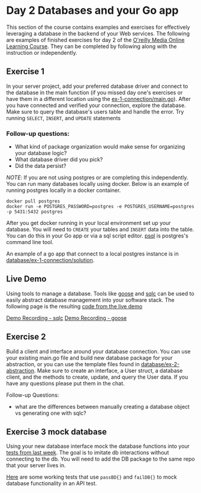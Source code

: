 # Day 2 Databases and your Go app

This section of the course contains examples and exercises for effectively leveraging a database in the backend of your Web services. The following are examples of finished exercises for day 2 of the [O'reilly Media Online Learning Course](https://www.oreilly.com/live-events/go-for-web-development-in-3-weeks/0636920091015/). They can be completed by following along with the instruction or independently.

## Exercise 1

In your server project, add your preferred database driver and connect to the database in the main function (if you missed day one's exercises or have them in a different location using the [ex-1-connection/main.go](ex-1-connection/main.go)). After you have connected and verified your connection, explore the database. Make sure to query the database's users table and handle the error. Try running `SELECT`, `INSERT`, and `UPDATE` statements

### Follow-up questions:

* What kind of package organization would make sense for organizing your database logic?
* What database driver did you pick?
* Did the data persist?

_NOTE_: If you are not using postgres or are completing this independently. You can run many databases locally using docker. Below is an example of running postgres locally in a docker container.

```
docker pull postgres
docker run -e POSTGRES_PASSWORD=postgres -e POSTGRES_USERNAME=postgres -p 5431:5432 postgres
```

After you get docker running in your local environment set up your database. You will need to `CREATE` your tables and `INSERT` data into the table. You can do this in your Go app or via a sql script editor. [psql](https://www.postgresql.org/docs/current/app-psql.html) is postgres's command line tool.

An example of a go app that connect to a local postgres instance is in [database/ex-1-connection/solution](/database/ex-1-connection/solution/postgres.go).

## Live Demo

Using tools to manage a database. Tools like [goose](https://github.com/pressly/goose) and [sqlc](https://sqlc.dev/) can be used to easily abstract database management into your software stack. The following page is the resulting [code from the live demo](/database/demo/main.go)

[Demo Recording - sqlc](https://youtu.be/X5VGxx4aQAU)
[Demo Recording - goose](https://youtu.be/3TnEeRttvyo)

## Exercise 2

Build a client and interface around your database connection. You can use your existing main.go file and build new database package for your abstraction, or you can use the template files found in [database/ex-2-abstraction](/database/ex-2-abstraction/main.go). Make sure to create an interface, a User struct, a database client, and the methods to create, update, and query the User data. If you have any questions please put them in the chat.

Follow-up Questions:

* what are the differences between manually creating a database object vs generating one with sqlc?

## Exercise 3 mock database

Using your new database interface mock the database functions into your [tests from last week](../restful-go/ex-4-tests/solution/framework_test.go). The goal is to imitate db interactions without connecting to the db. You will need to add the DB package to the same repo that your server lives in.

[Here](https://github.com/Soypete/golang-cli-game/blob/24dc57852dee27bb17120555d3d390bd17a78d13/server/api_test.go#L14) are some working tests that use `passBD{}` and `failDB{}` to mock database functionality in an API test.
